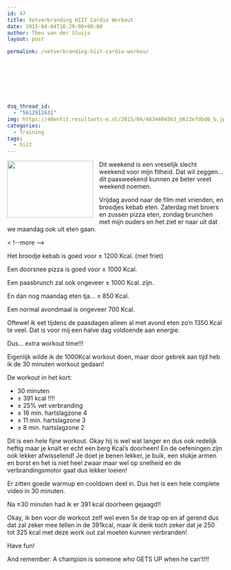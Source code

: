 ```yaml
---
id: 47
title: Vetverbranding HIIT Cardio Workout
date: 2015-04-04T16:29:00+00:00
author: Theo van der Sluijs
layout: post

permalink: /vetverbranding-hiit-cardio-workou/








dsq_thread_id:
  - "5612912631"
img: https://40enfit.resultants-e.nl/2015/04/4834404563_b622efdbd6_b.jpg
categories:
  - Training
tags:
  - hiit
---
```

<a href="https://farm5.staticflickr.com/4087/4834404563_b622efdbd6_b.jpg" imageanchor="1" style="clear: left; float: left; margin-bottom: 1em; margin-right: 1em;"><img border="0" height="132" src="https://farm5.staticflickr.com/4087/4834404563_b622efdbd6_b.jpg" width="200" /></a>Dit weekend is een vreselijk slecht weekend voor mijn fitheid. Dat wil zeggen… dit paasweekend kunnen ze beter vreet weekend noemen.

Vrijdag avond naar de film met vrienden, en broodjes kebab eten. Zaterdag met broers en zussen pizza eten, zondag brunchen met mijn ouders en het ziet er naar uit dat we maandag ook uit eten gaan.
  
< !--more -->
  
Het broodje kebab is goed voor ± 1200 Kcal. (met friet) 
  
Een doorsnee pizza is goed voor ± 1000 Kcal. 
  
Een paasbrunch zal ook ongeveer ± 1000 Kcal. zijn. 
  
En dan nog maandag eten tja… ± 850 Kcal.
  
Een normal avondmaal is ongeveer 700 Kcal.

Oftewel ik eet tijdens de paasdagen alleen al met avond eten zo’n 1350 Kcal te veel. Dat is voor mij een halve dag voldoende aan energie.

Dus… extra workout time!!!

Eigenlijk wilde ik de 1000Kcal workout doen, maar door gebrek aan tijd heb ik de 30 minuten workout gedaan!

De workout in het kort:

  * 30 minuten
  * ± 391 kcal !!!!
  * ± 25% vet verbranding
  * ± 16 min. hartslagzone 4
  * ± 11 min. hartslagzone 3
  * ± 8 min. hartslagzone 2

Dit is een hele fijne workout. Okay hij is wel wat langer en dus ook redelijk heftig maar je knalt er echt een berg Kcal’s doorheen! En de oefeningen zijn ook lekker afwisselend! Je doet je benen lekker, je buik, een stukje armen en borst en het is niet heel zwaar maar wel op snelheid en de verbrandingsmotor gaat dus lekker loeien!

Er zitten goede warmup en cooldown deel in. Dus het is een hele complete video in 30 minuten. 
  
Na ±30 minuten had ik er 391 kcal doorheen gejaagd!!

Okay, ik ben voor de workout zelf wel even 5x de trap op en af gerend dus dat zal zeker mee tellen in de 391kcal, maar ik denk toch zeker dat je 250 tot 325 kcal met deze work out zal moeten kunnen verbranden!

Have fun!

And remember: A champion is someone who GETS UP when he can’t!!!
